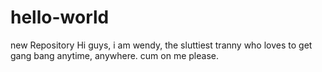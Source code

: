 # hello-world
new Repository
Hi guys, i am wendy, the sluttiest tranny who loves to get gang bang anytime, anywhere. cum on me please.
